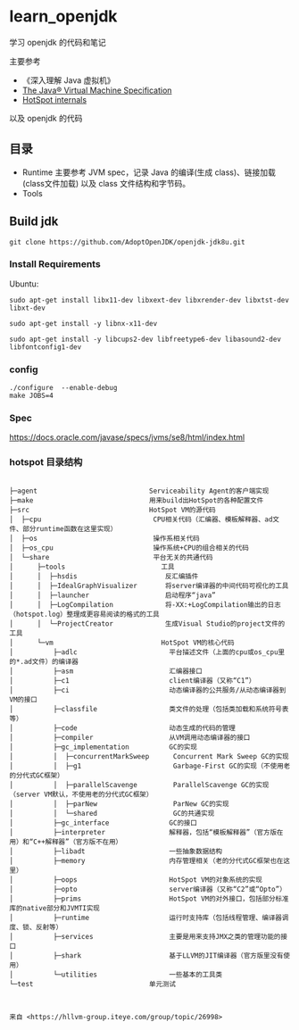# learn_openjdk
学习 openjdk 的代码和笔记

主要参考 
  * 《深入理解 Java 虚拟机》
  * [The Java® Virtual Machine Specification](https://docs.oracle.com/javase/specs/jvms/se14/html/index.html)
  * [HotSpot internals](https://wiki.openjdk.java.net/display/HotSpot/Main)

以及 openjdk 的代码

## 目录

* Runtime 主要参考 JVM spec，记录 Java 的编译(生成 class)、链接加载(class文件加载) 以及 class 文件结构和字节码。 
* Tools

## Build jdk

`git clone https://github.com/AdoptOpenJDK/openjdk-jdk8u.git`

### Install Requirements

Ubuntu:

```
sudo apt-get install libx11-dev libxext-dev libxrender-dev libxtst-dev libxt-dev 

sudo apt-get install -y libnx-x11-dev 

sudo apt-get install -y libcups2-dev libfreetype6-dev libasound2-dev libfontconfig1-dev 
```

### config 

```
./configure  --enable-debug 
make JOBS=4 
```

### Spec

<https://docs.oracle.com/javase/specs/jvms/se8/html/index.html>



### hotspot 目录结构 

```

├─agent                            Serviceability Agent的客户端实现 
├─make                             用来build出HotSpot的各种配置文件 
├─src                              HotSpot VM的源代码 
│  ├─cpu                            CPU相关代码（汇编器、模板解释器、ad文件、部分runtime函数在这里实现） 
│  ├─os                             操作系相关代码 
│  ├─os_cpu                         操作系统+CPU的组合相关的代码 
│  └─share                          平台无关的共通代码 
│      ├─tools                        工具 
│      │  ├─hsdis                      反汇编插件 
│      │  ├─IdealGraphVisualizer       将server编译器的中间代码可视化的工具 
│      │  ├─launcher                   启动程序“java” 
│      │  ├─LogCompilation             将-XX:+LogCompilation输出的日志（hotspot.log）整理成更容易阅读的格式的工具 
│      │  └─ProjectCreator             生成Visual Studio的project文件的工具 
│      └─vm                           HotSpot VM的核心代码 
│          ├─adlc                       平台描述文件（上面的cpu或os_cpu里的*.ad文件）的编译器 
│          ├─asm                        汇编器接口 
│          ├─c1                         client编译器（又称“C1”） 
│          ├─ci                         动态编译器的公共服务/从动态编译器到VM的接口 
│          ├─classfile                  类文件的处理（包括类加载和系统符号表等） 
│          ├─code                       动态生成的代码的管理 
│          ├─compiler                   从VM调用动态编译器的接口 
│          ├─gc_implementation          GC的实现 
│          │  ├─concurrentMarkSweep      Concurrent Mark Sweep GC的实现 
│          │  ├─g1                       Garbage-First GC的实现（不使用老的分代式GC框架） 
│          │  ├─parallelScavenge         ParallelScavenge GC的实现（server VM默认，不使用老的分代式GC框架） 
│          │  ├─parNew                   ParNew GC的实现 
│          │  └─shared                   GC的共通实现 
│          ├─gc_interface               GC的接口 
│          ├─interpreter                解释器，包括“模板解释器”（官方版在用）和“C++解释器”（官方版不在用） 
│          ├─libadt                     一些抽象数据结构 
│          ├─memory                     内存管理相关（老的分代式GC框架也在这里） 
│          ├─oops                       HotSpot VM的对象系统的实现 
│          ├─opto                       server编译器（又称“C2”或“Opto”） 
│          ├─prims                      HotSpot VM的对外接口，包括部分标准库的native部分和JVMTI实现 
│          ├─runtime                    运行时支持库（包括线程管理、编译器调度、锁、反射等） 
│          ├─services                   主要是用来支持JMX之类的管理功能的接口 
│          ├─shark                      基于LLVM的JIT编译器（官方版里没有使用） 
│          └─utilities                  一些基本的工具类 
└─test                             单元测试 

 

来自 <https://hllvm-group.iteye.com/group/topic/26998>  
```